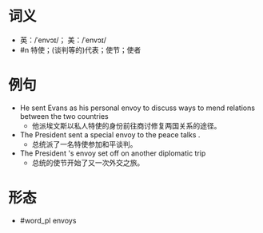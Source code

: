 # 词义
- 英：/ˈenvɔɪ/； 美：/ˈenvɔɪ/
- #n 特使；(谈判等的)代表；使节；使者
# 例句
- He sent Evans as his personal envoy to discuss ways to mend relations between the two countries
	- 他派埃文斯以私人特使的身份前往商讨修复两国关系的途径。
- The President sent a special envoy to the peace talks .
	- 总统派了一名特使参加和平谈判。
- The President 's envoy set off on another diplomatic trip
	- 总统的使节开始了又一次外交之旅。
# 形态
- #word_pl envoys
